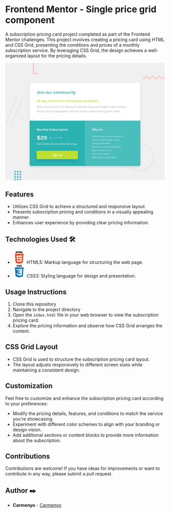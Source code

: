 # Frontend Mentor - Single price grid component

A subscription pricing card project completed as part of the Frontend Mentor challenges. This project involves creating a pricing card using HTML and CSS Grid, presenting the conditions and prices of a monthly subscription service. By leveraging CSS Grid, the design achieves a well-organized layout for the pricing details.

![Design preview for the Single price grid component coding challenge](./design/desktop-preview.jpg)

## Features

- Utilizes CSS Grid to achieve a structured and responsive layout.
- Presents subscription pricing and conditions in a visually appealing manner.
- Enhances user experience by providing clear pricing information.

## Technologies Used 🛠️

- <img src="https://raw.githubusercontent.com/devicons/devicon/master/icons/html5/html5-original-wordmark.svg" alt="html5" width="40" height="40"/> HTML5: Markup language for structuring the web page.
- <img src="https://raw.githubusercontent.com/devicons/devicon/master/icons/css3/css3-original-wordmark.svg" alt="css3" width="40" height="40"/> CSS3: Styling language for design and presentation.

## Usage Instructions

1. Clone this repository 
2. Navigate to the project directory
3. Open the `index.html` file in your web browser to view the subscription pricing card.
4. Explore the pricing information and observe how CSS Grid arranges the content.

## CSS Grid Layout

- CSS Grid is used to structure the subscription pricing card layout.
- The layout adjusts responsively to different screen sizes while maintaining a consistent design.

## Customization

Feel free to customize and enhance the subscription pricing card according to your preferences:

- Modify the pricing details, features, and conditions to match the service you're showcasing.
- Experiment with different color schemes to align with your branding or design vision.
- Add additional sections or content blocks to provide more information about the subscription.

## Contributions

Contributions are welcome! If you have ideas for improvements or want to contribute in any way, please submit a pull request.

## Author ✒️

- **Carmenyo** - [Carmenyo](https://github.com/carmenyo)


